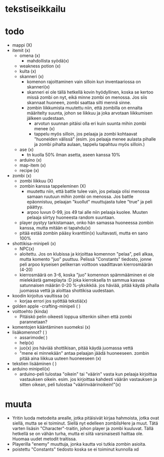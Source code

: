 # tekstiseikkailu
# todo
- mappi (X)
- itemit (x)
  - omena (x)
    - mahdollista syödä(x)
  - weakness potion (x)
  - kulta (x)
  - skanneri (x)
    - komenon rajoittaminen vain silloin kun inventaariossa on skanneri(x)
    - skanneri ei ole tällä hetkellä kovin hyödyllinen, koska se kertoo missä zombi on nyt, eikä minne zombi on menossa. Jos siis skannaat huoneen, zombi saattaa silti mennä sinne.
    - zombin liikkumista muutettu niin, että zombilla on ennalta määritelty suunta, johon se liikkuu ja joka arvotaan liikkumisen jälkeen uudestaan.
      - arvotun suunnan pitäisi olla eri kuin suunta mihin zombi menee (x)
      - tappelu myös silloin, jos pelaaja ja zombi kohtaavat "huoneiden välissä" (esim. jos pelaaja menee aulasta pihalle ja zombi pihalta aulaan, tappelu tapahtuu myös silloin.)
  - ase (x)
    - tn kuolla 50% ilman asetta, aseen kanssa 10%
  - arduino (x)
  - map-item (x)
  - recipe (x)
- zombi (x)
  - zombi liikkuu (X)
  - zombin kanssa tappeleminen (X)
    - muutettu niin, että battle tulee vain, jos pelaaja olisi menossa samaan ruutuun mihin zombi on menossa. Jos battle epäonnistuu, pelaajan "kuollut" muuttujasta tulee "true" ja peli päättyy.
    - arpoo luvun 0-99, jos 49 tai alle niin pelaaja kuolee. Muuten pelaaja siirtyy huoneesta random suuntaan.
  - player pystyy tarkistamaan, onko hän samassa huoneessa zombin kanssa, mutta mitään ei tapahdu(x)
  - pitää estää zombin pääsy kvanttiin(x) luultavasti, mutta en sano 100%
- shottikisa-minipeli (x)
  - NPC(x)
  - aloitettu. Jos on klubissa ja kirjoittaa komennon "pelaa", peli alkaa, mutta komento "juo" puuttuu. Pelissä "Constants" tiedosto, jonne peli arpoo kyseisen pelikerran voittoon vaadittavan kierrosmäärän (4-20)
  - kierrosmäärä on 3-6, koska "juo" komennon spämmääminen ei ole mielekästä gameplayta :D joka kierroksella tn sammua kasvaa satunnaisen määrän 0-20 %-yksikköä. jos häviää, pitää käydä pihalla juomassa vettä ja aloittaa shottikisa uudestaan.
- koodin kirjoitus vaultissa (x)
  - korjaa errori jos syöttää tekstiä(x)
- golden apple -crafting-minipeli ( )
- voittoehto (kinda)
  - Pitäiskö pelin oikeesti loppua sittenkin siihen että zombi parannetaan?
- komentojen kääntäminen suomeksi (x)
- lisäkomennot? ( ) 
  - assarimode( )
  - help(x)
  - juo(x) jos häviää shottikisan, pitää käydä juomassa vettä
  - "mene ei minnekään" antaa pelaajan jäädä huoneeseen. zombin pitää aina liikkua uuteen huoneeseen (x)
- tekstien lisääminen ( )
- arduino minipeli(x)
  - arduino-peli tulostaa "oikein" tai "väärin" vasta kun pelaaja kirjoittaa vastauksen oikein. esim. jos kirjoittaa kahdesti väärän vastauksen ja sitten oikean, peli tulostaa "väärinväärinoikein!"(x)

# muuta

- Yritin luoda metodeita arealle, jotka pitäisivät kirjaa hahmoista, jotka ovat siellä, mutta se ei toiminut. Siellä nyt edelleen zombiIsHere ja muut. Tätä varten lisäsin "Character"-traitin, johon player ja zombi kuuluvat. Tällä hetkellä se on vähän turha, mutta ei siitä varsinaisesti haittaa ole. Huomaa uudet metodit traitissa.
- Playerilla "enemy" muuttuja, jonka kautta voi tutkia zombin asioita.
- poistettu "Constants" tiedosto koska se ei toiminut kunnolla xd
